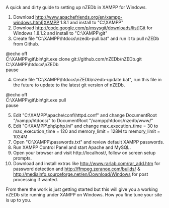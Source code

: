 A quick and dirty guide to setting up nZEDb in XAMPP for Windows.

1) Download http://www.apachefriends.org/en/xampp-windows.html]XAMPP 1.8.1 and install to "C:\XAMPP\"   
2) Download http://code.google.com/p/msysgit/downloads/list]Git for Windows 1.8.1.2 and install to "C:\XAMPP\git\"  
3) Create file "C:\XAMPP\htdocs\nzedb-pull.bat" and run it to pull nZEDb from Github.

@echo off  
C:\XAMPP\git\bin\git.exe clone git://github.com/nZEDb/nZEDb.git C:\XAMPP\htdocs\nZEDb  
pause  

4) Create file "C:\XAMPP\htdocs\nZEDb\nzedb-update.bat", run this file in the future to update to the latest git version of nZEDb.

@echo off  
C:\XAMPP\git\bin\git.exe pull  
pause  

5) Edit "C:\XAMPP\apache\conf\httpd.conf" and change DocumentRoot "/xampp/htdocs/" to DocumentRoot "/xampp/htdocs/nzedb/www/"  
6) Edit "C:\XAMPP\php\php.ini" and change max_execution_time = 30 to max_execution_time = 120 and memory_limit = 128M to memory_limit = 1024M  
7) Open "C:\XAMPP\passwords.txt" and review default XAMPP passwords.  
8) Run XAMPP Control Panel and start Apache and MySQL.  
9) Open your browser and visit http://localhost/, follow on screen setup prompts.  
10) Download and install extras like http://www.rarlab.com/rar_add.htm for password detection and http://ffmpeg.zeranoe.com/builds/ & http://mediainfo.sourceforge.net/en/Download/Windows for post processing if wanted.

From there the work is just getting started but this will give you a working nZEDb site running under XAMPP on Windows. How you fine tune your site is up to you.

